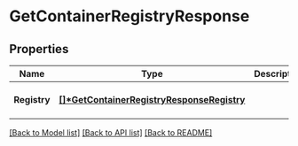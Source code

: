 # GetContainerRegistryResponse

## Properties
Name | Type | Description | Notes
------------ | ------------- | ------------- | -------------
**Registry** | **[[]\*GetContainerRegistryResponseRegistry](GetContainerRegistryResponseRegistry.md)** |  | [optional] [default to null]

[[Back to Model list]](../README.md#documentation-for-models) [[Back to API list]](../README.md#documentation-for-api-endpoints) [[Back to README]](../README.md)


